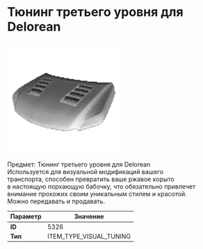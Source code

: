 # Тюнинг третьего уровня для Delorean

![Item Image](../img/5326.webp?raw=true)

Предмет: Тюнинг третьего уровня для Delorean<br>Используется для визуальной модификаций вашего<br>транспорта, способен превратить ваше ржавое корыто<br>в настоящую порхающую бабочку, что обязательно привлечет<br>внимание прохожих своим уникальным стилем и красотой.<br>Можно передавать и продавать.


| Параметр | Значение |
|----------|----------|
| **ID** | 5326 |
| **Тип** | ITEM_TYPE_VISUAL_TUNING |

